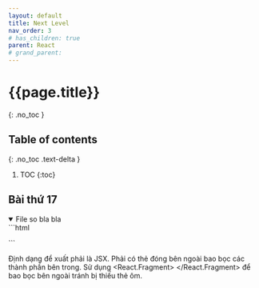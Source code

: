 ```yaml
---
layout: default
title: Next Level
nav_order: 3
# has_children: true
parent: React
# grand_parent:
---
```


<!-- markdownlint-disable MD025-->
# {{page.title}}
{: .no_toc }

## Table of contents
{: .no_toc .text-delta }

1. TOC
{:toc}
<!-- markdownlint-enable MD025-->

## Bài thứ 17

<!-- !Bài tập về... -->
<details open markdown="block">
  <summary>
    File so bla bla
  </summary>
```html
<!DOCTYPE html>
<html lang="en">
 <head>
  <meta charset="UTF-8" />
  <meta http-equiv="X-UA-Compatible" content="IE=edge" />
  <meta name="viewport" content="width=device-width, initial-scale=1.0" />
  <title>Document</title>
  <script
   src="https://unpkg.com/react@17/umd/react.development.js"
   crossorigin
  ></script>
  <script
   src="https://unpkg.com/react-dom@17/umd/react-dom.development.js"
   crossorigin
  ></script>
  <script src="https://unpkg.com/babel-standalone@6/babel.min.js"></script>
 </head>
 <body>
  <div id="root"></div>
  <script type="text/babel">
   //! Cách render nhanh bằng điều kiện

   function App() {
    let IfCome = true;
    // Thử sửa bằng false để thấy kết quả
    return (
     <div id="wrapper">{IfCome && <div>Hello World</div>}</div>
    );
   }
   ReactDOM.render(<App />, document.getElementById("root"));
  </script>
 </body>
</html>
```
</details>

Định dạng để xuất phải là JSX.
Phải có thẻ đóng bên ngoài bao bọc các thành phần bên trong.
Sử dụng <React.Fragment> </React.Fragment> để bao bọc bên ngoài tránh bị thiếu thẻ ôm.

